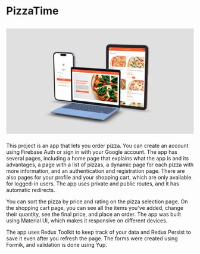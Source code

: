# PizzaTime

## ![PizzaTime](assets/devices.png)

This project is an app that lets you order pizza. You can create an account
using Firebase Auth or sign in with your Google account. The app has several
pages, including a home page that explains what the app is and its advantages, a
page with a list of pizzas, a dynamic page for each pizza with more information,
and an authentication and registration page. There are also pages for your
profile and your shopping cart, which are only available for logged-in users.
The app uses private and public routes, and it has automatic redirects.

You can sort the pizza by price and rating on the pizza selection page. On the
shopping cart page, you can see all the items you've added, change their
quantity, see the final price, and place an order. The app was built using
Material UI, which makes it responsive on different devices.

The app uses Redux Toolkit to keep track of your data and Redux Persist to save
it even after you refresh the page. The forms were created using Formik, and
validation is done using Yup.

